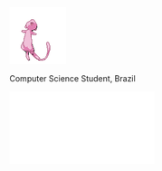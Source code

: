 
<img src="static/mew.gif" alt="mew" width="100"/>

<div>
  <p> Computer Science Student, Brazil </p>
</div>


![](static/csharp.svg)![](static/java.svg)
